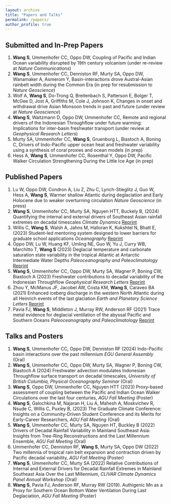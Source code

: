 ```yaml
---
layout: archive
title: "Papers and Talks"
permalink: /papers/
author_profile: true
---
```


## Submitted and In-Prep Papers

1.  **Wang S**, Ummenhofer CC, Oppo DW, Coupling of Pacific and Indian Ocean variability disrupted by 19th century volcanism (under re-review at *Nature Communications*)
2. **Wang S**, Ummenhofer CC, Denniston RF, Murty SA, Oppo DW, Wanamaker A, Asmerom Y, Basin-interactions drove Austral-Asian rainbelt width during the Common Era (in prep for resubmission to *Nature Geoscience*)
3. Wolf A, **Wang S**, Do-Trong Q, Breitenbach S, Patterson E, Bolger T, McGee D, Jost A, Griffiths M, Cole J, Johnson K, Changes in onset and withdrawal drive Asian Monsoon trends in past and future (under review at *Nature Geoscience*)
4.  **Wang S**, Waitzmann D, Oppo DW, Ummenhofer CC, Remote and regional drivers of the Indonesian Throughflow under future warming: Implications for inter-basin freshwater transport (under review at *Geophysical Research Letters*)
5.  Murty SA, Ummenhofer CC, **Wang S**, Gruenburg L, Biastoch A, Boning C, Drivers of Indo-Pacific upper ocean heat and freshwater variability using a synthesis of coral proxies and ocean models (in prep)
6.  Hess A, **Wang S**, Ummenhofer CC, Rosenthal Y, Oppo DW, Pacific Walker Circulation Strengthening During the Little Ice Age (in prep)

## Published Papers

1. Lu W, Oppo DW, Condron A, Liu Z, Zhu C, Lynch-Stieglitz J, Guo W, Hess A, **Wang S**, Warmer shallow Atlantic during deglaciation and Early Holocene due to weaker overturning circulation *Nature Geoscience* (in press)
2.  **Wang S**, Ummenhofer CC, Murty SA, Nguyen HTT, Buckely B, (2024) Quantifying the internal and external drivers of Southeast Asian rainfall extremes on decadal timescales *Climate Dynamics* [Reprint](https://link.springer.com/article/10.1007/s00382-024-07412-x)
3. Willis C, **Wang S**, Walsh A, Jahns M, Halloran K, Kukshtel N, Bhatt E, (2023) Student-led mentoring system designed to lower barriers for graduate school applications *Oceanography* [Reprint](https://tos.org/oceanography/article/student-led-mentoring-system-designed-to-lower-barriers-for-graduate-school-applicants)
4. Oppo DW, Lu W, Huang KF, Umling NE, Guo W, Yu J, Curry WB, Marchitto T, **Wang S** (2023) Deglacial temperature and carbonate saturation state variability in the tropical Atlantic at Antarctic Intermediate Water Depths *Paleoceanography and Paleoclimatology* [Reprint](https://agupubs.onlinelibrary.wiley.com/doi/full/10.1029/2023PA004674)
5.  **Wang S**, Ummenhofer CC, Oppo DW, Murty SA, Wagner P, Boning CW, Biastoch A (2023) Freshwater contributions to decadal variability of the Indonesian Throughflow *Geophysical Research Letters* [Reprint](https://agupubs.onlinelibrary.wiley.com/doi/10.1029/2023GL103906)
6. Zhou Y, McManus JF, Jacobel AW, Costa KM, **Wang S**, Caraveo BA (2021) Enhanced iceberg discharge in the western North Atlantic during all Heinrich events of the last glaciation *Earth and Planetary Science Letters* [Reprint](https://www.sciencedirect.com/science/article/pii/S0012821X21001692)
7. Pavia FJ, **Wang S**, Middleton J, Murray RW, Anderson RF (2021) Trace metal evidence for deglacial ventilation of the abyssal Pacific and Southern Oceans *Paleoceanography and Paleoclimatology* [Reprint](https://agupubs.onlinelibrary.wiley.com/doi/full/10.1029/2021PA004226#:~:text=The%20presence%20of%20authigenic%20Mn,of%20late%2DPleistocene%20ice%20ages.)

## Talks and Posters

1. **Wang S**, Ummenhofer CC, Oppo DW, Denniston RF (2024) Indo-Pacific basin interactions over the past millennium *EGU General Assembly* (Oral)
2.  **Wang S**, Ummenhofer CC, Oppo DW, Murty SA, Wagner P, Boning CW, Biastoch A (2024) Freshwater advection modulates Indonesian Throughflow surface transport on decadal timescales, *University of British Columbia, Physical Oceanography Seminar* (Oral)
3. **Wang S**, Oppo DW, Ummenhofer CC, Nguyen HTT (2023) Proxy-based assessment of coupling between the Pacific and Indian Ocean Walker Circulations over the last four centuries, *AGU Fall Meeting* (Poster)
4. **Wang S**, Galochkina M, Najaran H, Liu A, Mahesh A, Moskvichev R, Nsude C, Willis C, Puxley B, (2023) The Graduate Climate Conference: Insights on a Community-Driven Student Conference and its Merits for Early-Career Researchers, *AGU Fall Meeting* (Oral)
5. **Wang S**, Ummenhofer CC, Murty SA, Nguyen HT, Buckley B (2022) Drivers of Decadal Rainfall Variability in Mainland Southeast Asia: Insights from Tree-Ring Reconstructions and the Last Millennium Ensemble, *AGU Fall Meeting* (Oral)
6. Ummenhofer CC, Denniston RF, **Wang S**, Murty SA, Oppo DW (2022) Two millennia of tropical rain belt expansion and contraction driven by Pacific decadal variability, *AGU Fall Meeting* (Poster)
7. **Wang S**, Ummenhofer CC, Murty SA (2022) Relative Contributions of Internal and External Drivers for Decadal Rainfall Extremes in Mainland Southeast Asia Over the Last Millennium, *CLIVAR Climate Dynamics Panel Annual Workshop* (Oral)
8. **Wang S**, Pavia FJ, Anderson RF, Murray RW (2019). Authigenic Mn as a Proxy for Southern Ocean Bottom Water Ventilation During Last Deglaciation, *AGU Fall Meeting* (Poster)
